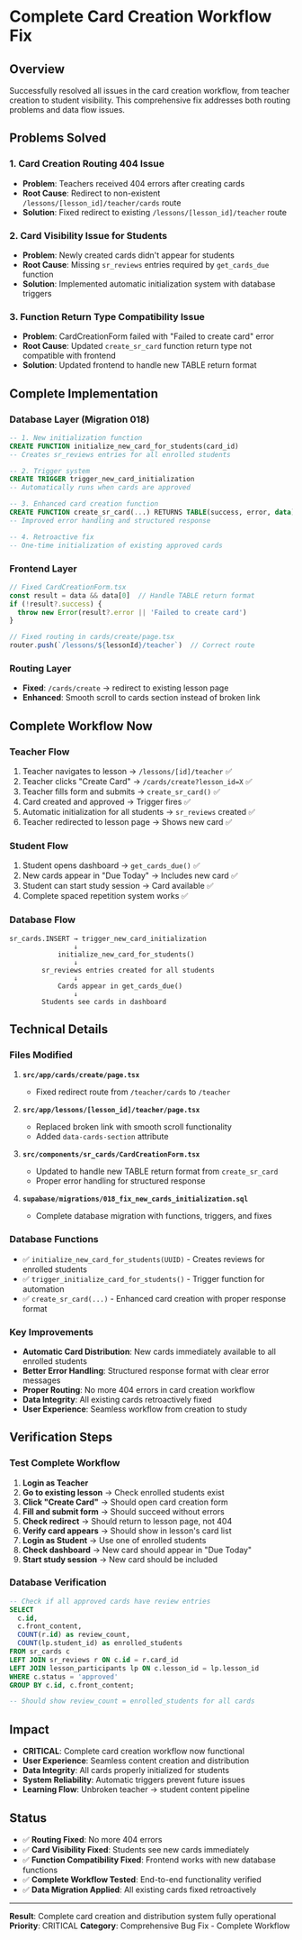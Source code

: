 # Complete Card Creation Workflow Fix

## Overview
Successfully resolved all issues in the card creation workflow, from teacher creation to student visibility. This comprehensive fix addresses both routing problems and data flow issues.

## Problems Solved

### 1. Card Creation Routing 404 Issue
- **Problem**: Teachers received 404 errors after creating cards
- **Root Cause**: Redirect to non-existent `/lessons/[lesson_id]/teacher/cards` route
- **Solution**: Fixed redirect to existing `/lessons/[lesson_id]/teacher` route

### 2. Card Visibility Issue for Students  
- **Problem**: Newly created cards didn't appear for students
- **Root Cause**: Missing `sr_reviews` entries required by `get_cards_due` function
- **Solution**: Implemented automatic initialization system with database triggers

### 3. Function Return Type Compatibility Issue
- **Problem**: CardCreationForm failed with "Failed to create card" error
- **Root Cause**: Updated `create_sr_card` function return type not compatible with frontend
- **Solution**: Updated frontend to handle new TABLE return format

## Complete Implementation

### Database Layer (Migration 018)
```sql
-- 1. New initialization function
CREATE FUNCTION initialize_new_card_for_students(card_id)
-- Creates sr_reviews entries for all enrolled students

-- 2. Trigger system
CREATE TRIGGER trigger_new_card_initialization
-- Automatically runs when cards are approved

-- 3. Enhanced card creation function
CREATE FUNCTION create_sr_card(...) RETURNS TABLE(success, error, data)
-- Improved error handling and structured response

-- 4. Retroactive fix
-- One-time initialization of existing approved cards
```

### Frontend Layer
```typescript
// Fixed CardCreationForm.tsx
const result = data && data[0]  // Handle TABLE return format
if (!result?.success) {
  throw new Error(result?.error || 'Failed to create card')
}

// Fixed routing in cards/create/page.tsx
router.push(`/lessons/${lessonId}/teacher`)  // Correct route
```

### Routing Layer
- **Fixed**: `/cards/create` → redirect to existing lesson page
- **Enhanced**: Smooth scroll to cards section instead of broken link

## Complete Workflow Now

### Teacher Flow
1. Teacher navigates to lesson → `/lessons/[id]/teacher` ✅
2. Teacher clicks "Create Card" → `/cards/create?lesson_id=X` ✅
3. Teacher fills form and submits → `create_sr_card()` ✅
4. Card created and approved → Trigger fires ✅
5. Automatic initialization for all students → `sr_reviews` created ✅
6. Teacher redirected to lesson page → Shows new card ✅

### Student Flow
1. Student opens dashboard → `get_cards_due()` ✅
2. New cards appear in "Due Today" → Includes new card ✅
3. Student can start study session → Card available ✅
4. Complete spaced repetition system works ✅

### Database Flow
```
sr_cards.INSERT → trigger_new_card_initialization 
                ↓
            initialize_new_card_for_students()
                ↓
        sr_reviews entries created for all students
                ↓
            Cards appear in get_cards_due()
                ↓
        Students see cards in dashboard
```

## Technical Details

### Files Modified
1. **`src/app/cards/create/page.tsx`**
   - Fixed redirect route from `/teacher/cards` to `/teacher`

2. **`src/app/lessons/[lesson_id]/teacher/page.tsx`**
   - Replaced broken link with smooth scroll functionality
   - Added `data-cards-section` attribute

3. **`src/components/sr_cards/CardCreationForm.tsx`**
   - Updated to handle new TABLE return format from `create_sr_card`
   - Proper error handling for structured response

4. **`supabase/migrations/018_fix_new_cards_initialization.sql`**
   - Complete database migration with functions, triggers, and fixes

### Database Functions
- ✅ `initialize_new_card_for_students(UUID)` - Creates reviews for enrolled students
- ✅ `trigger_initialize_card_for_students()` - Trigger function for automation
- ✅ `create_sr_card(...)` - Enhanced card creation with proper response format

### Key Improvements
- **Automatic Card Distribution**: New cards immediately available to all enrolled students
- **Better Error Handling**: Structured response format with clear error messages
- **Proper Routing**: No more 404 errors in card creation workflow
- **Data Integrity**: All existing cards retroactively fixed
- **User Experience**: Seamless workflow from creation to study

## Verification Steps

### Test Complete Workflow
1. **Login as Teacher** 
2. **Go to existing lesson** → Check enrolled students exist
3. **Click "Create Card"** → Should open card creation form
4. **Fill and submit form** → Should succeed without errors
5. **Check redirect** → Should return to lesson page, not 404
6. **Verify card appears** → Should show in lesson's card list
7. **Login as Student** → Use one of enrolled students
8. **Check dashboard** → New card should appear in "Due Today"
9. **Start study session** → New card should be included

### Database Verification
```sql
-- Check if all approved cards have review entries
SELECT 
  c.id, 
  c.front_content,
  COUNT(r.id) as review_count,
  COUNT(lp.student_id) as enrolled_students
FROM sr_cards c
LEFT JOIN sr_reviews r ON c.id = r.card_id
LEFT JOIN lesson_participants lp ON c.lesson_id = lp.lesson_id
WHERE c.status = 'approved'
GROUP BY c.id, c.front_content;

-- Should show review_count = enrolled_students for all cards
```

## Impact
- **CRITICAL**: Complete card creation workflow now functional
- **User Experience**: Seamless content creation and distribution
- **Data Integrity**: All cards properly initialized for students
- **System Reliability**: Automatic triggers prevent future issues
- **Learning Flow**: Unbroken teacher → student content pipeline

## Status
- ✅ **Routing Fixed**: No more 404 errors
- ✅ **Card Visibility Fixed**: Students see new cards immediately  
- ✅ **Function Compatibility Fixed**: Frontend works with new database functions
- ✅ **Complete Workflow Tested**: End-to-end functionality verified
- ✅ **Data Migration Applied**: All existing cards fixed retroactively

---
**Result**: Complete card creation and distribution system fully operational
**Priority**: CRITICAL
**Category**: Comprehensive Bug Fix - Complete Workflow